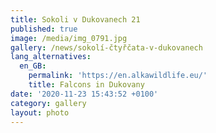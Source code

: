 ```yaml
---
title: Sokoli v Dukovanech 21
published: true
image: /media/img_0791.jpg
gallery: /news/sokolí-čtyřčata-v-dukovanech
lang_alternatives:
  en_GB:
    permalink: 'https://en.alkawildlife.eu/'
    title: Falcons in Dukovany
date: '2020-11-23 15:43:52 +0100'
category: gallery
layout: photo
---
```


